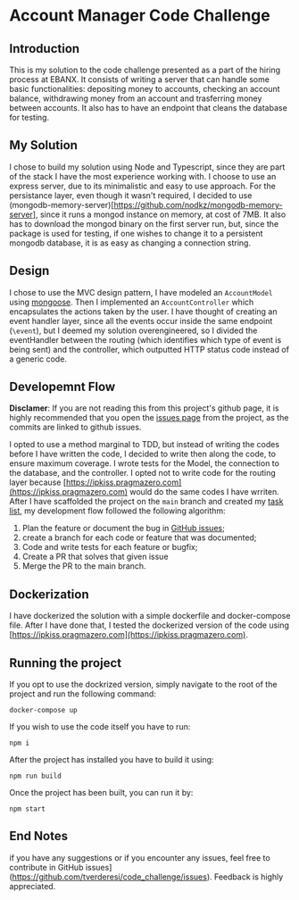 # Account Manager Code Challenge
## Introduction
This is my solution to the code challenge presented as a part of the hiring process at EBANX. It consists of writing a server that can handle some basic functionalities: depositing money to accounts, checking an account balance, withdrawing money from an account and trasferring money between accounts. It also has to have an endpoint that cleans the database for testing.

## My Solution
I chose to build my solution using Node and Typescript, since they are part of the stack I have the most experience working with. I choose to use an express server, due to its minimalistic and easy to use approach. For the persistance layer, even though it wasn't required, I decided to use (mongodb-memory-server)[https://github.com/nodkz/mongodb-memory-server], since it runs a mongod instance on memory, at cost of 7MB. It also has to download the mongod binary on the first server run, but, since the package is used for testing, if one wishes to change it to a persistent mongodb database, it is as easy as changing a connection string.

## Design
I chose to use the MVC design pattern, I have modeled an `AccountModel` using [mongoose](https://mongoosejs.com/). Then I implemented an `AccountController` which encapsulates the actions taken by the user. I have thought of creating an event handler layer, since all the events occur inside the same endpoint (`\event`), but I deemed my solution overengineered, so I divided the eventHandler between the routing (which identifies which type of event is being sent) and the controller, which outputted HTTP status code instead of a generic code.

## Developemnt Flow
**Disclamer**: If you are not reading this from this project's github page, it is highly recommended that you open the [issues page](https://github.com/tverderesi/code_challenge/issues) from the project, as the commits are linked to github issues.

I opted to use a method marginal to TDD, but instead of writing the codes before I have written the code, I decided to write then along the code, to ensure maximum coverage. I wrote tests for the Model, the connection to the database, and the controller. I opted not to write code for the routing layer because [https://ipkiss.pragmazero.com](https://ipkiss.pragmazero.com) would do the same codes I have wrriten. After I have scaffolded the project on the `main` branch and created my [task list](https://github.com/tverderesi/code_challenge/issues/1), my development flow followed the following algorithm:

1. Plan the feature or document the bug in [GitHub issues](https://github.com/tverderesi/code_challenge/issues);
2. create a branch for each code or feature that was documented;
3. Code and write tests for each feature or bugfix;
4. Create a PR that solves that given issue
5. Merge the PR to the main branch.

## Dockerization
I have dockerized the solution with a simple dockerfile and docker-compose file. After I have done that, I tested the dockerized version of the code using  [https://ipkiss.pragmazero.com](https://ipkiss.pragmazero.com).

## Running the project
If you opt to use the dockrized version, simply navigate to the root of the project and run the following command:
```
docker-compose up
```

If you wish to use the code itself you have to run:
```
npm i
```
After the project has installed you have to build it using:
```
npm run build
```
Once the project has been built, you can run it by:
```
npm start
```

## End Notes
if you have any suggestions or if you encounter any issues, feel free to contribute in GitHub issues](https://github.com/tverderesi/code_challenge/issues). Feedback is highly appreciated.


